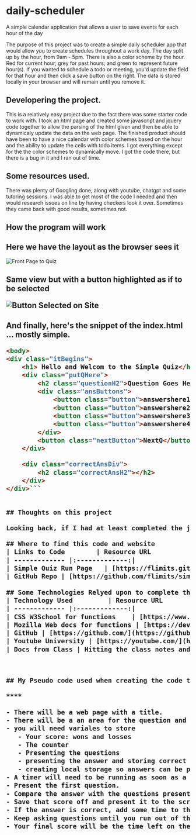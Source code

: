 # daily-scheduler
A simple calendar application that allows a user to save events for each hour of the day

The purpose of this project was to create a simple daily scheduler app that would allow you to create schedules throughout a work day.
The day split up by the hour, from 9am - 5pm. There is also a color scheme by the hour. Red for current hour; grey for past hours; and
green to represent future hour(s). If you wanted to schedule a todo or meeting, you'd update the field for that hour and then click
a save button on the right. The data is stored locally in your browser and will remain until you remove it.


## Developering the project. 

This is a relatively easy project due to the fact there was some starter code to work with. I took an html page and created some javascript and
jquery code together to allow the parsing of the html given and then be able to dynamicaly update the data on the web page. The finished product should have
been to have a nice calendar with color schemes based on the hour and the ability to update the cells with todo items. I got everything except for the
the color schemes to dynamically move. I got the code there, but there is a bug in it and I ran out of time.

## Some resources used.

There was plenty of Googling done, along with youtube, chatgpt and some tutoring sessions. I was able to get most of the code I needed and then would research issues on line by having checkers look it over. Sometimes they came back with good results, sometimes not.



## How the program will work

<h2>Here we have the layout as the browser sees it</h2>

![Front Page to Quiz](./assets/images/front_page_quiz.png)


<h2>Same view but with a button highlighted as if to be selected</h>

![Button Selected on Site](./assets/images/Front_page_with_selection.png)

<h2> And finally, here's the snippet of the index.html ... mostly simple.

```html
<body>
<div class="itBegins">
    <h1> Hello and Welcom to the Simple Quiz</h1>
    <div class="putQHere">
        <h2 class="questionH2">Question Goes Here</h2>
        <div class="ansButtons">
            <button class="button">answershere1</button>
            <button class="button">answershere2</button>
            <button class="button">answershere3</button>
            <button class="button">answershere4</button>
        </div>
        <button class="nextButton">NextQ</button>
    </div>

    <div class="correctAnsDiv">
        <h2 class="correctAnsH2"></h2>
    </div>
</div>```


## Thoughts on this project

Looking back, if I had at least completed the javascript to answer the questions, it would have been a success to me as it would not take much more time to get the help needed to present the answers into the web-page. Will do that next time to complete what I can/know first and unblock self with help.

## Where to find this code and website
| Links to Code        | Resource URL           |
| ------------- |:-------------:|
| Simple Quiz Run Page   | [https://flimits.github.io/simple_quiz/](https://flimits.github.io/simple_quiz/) |
| GitHub Repo | [https://github.com/flimits/simple_quiz](https://github.com/flimits/simple_quiz)     |

## Some Technologies Relyed upon to complete this task
| Technology Used         | Resource URL           |
| ------------- |:-------------:|
| CSS W3School for functions    | [https://www.w3schools.com/css](https://www.w3schools.com/css)      |
| Mozilla Web docs for functions | [https://developer.mozilla.org/](https://developer.mozilla.org/en-US/docs/Web/JavaScript/Reference/Global_Objects/Math/floor)
| GitHub | [https://github.com/](https://github.com/)     |
| Youtube University | [https://youtube.com/](https://youtube.com/)     |
| Docs from Class | Hitting the class notes and materials and drills    |



## My Pseudo code used when creating the code to create this program.

****

- There will be a web page with a title.
- There will be a an area for the question and several buttons with answers to choose from.
- you will need variales to store
   - Your score: wons and losses
   - The counter
   - Presenting the questions
   - presenting the answer and storing correct one.
   - creating local storage so answers can be persistant on refresh
- A timer will need to be running as soon as a start button is clicked.
- Present the first question.
- Compare the answer with the questions presented, and decided if the answer is true or false.
- Save that score off and present it to the screen.
- If the answer is correct, add some time to the timer (or pause it if possible).
- Keep asking questions until you run out of them or the timer hits zero.
- Your final score will be the time left on the timer.